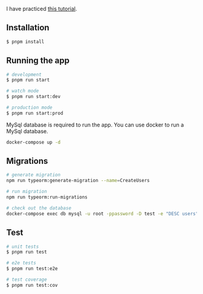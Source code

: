 I have practiced [this tutorial](https://en-ambi.com/itcontents/entry/2023/02/17/093000/).

## Installation

```bash
$ pnpm install
```

## Running the app

```bash
# development
$ pnpm run start

# watch mode
$ pnpm run start:dev

# production mode
$ pnpm run start:prod
```

MySql database is required to run the app. You can use docker to run a MySql database.

```bash
docker-compose up -d
```

## Migrations

```bash
# generate migration
npm run typeorm:generate-migration --name=CreateUsers

# run migration
npm run typeorm:run-migrations

# check out the database
docker-compose exec db mysql -u root -ppassword -D test -e "DESC users"
```

## Test

```bash
# unit tests
$ pnpm run test

# e2e tests
$ pnpm run test:e2e

# test coverage
$ pnpm run test:cov
```
